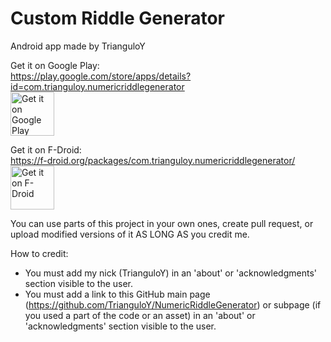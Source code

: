 # Custom Riddle Generator

Android app made by TrianguloY
     
Get it on Google Play:\
https://play.google.com/store/apps/details?id=com.trianguloy.numericriddlegenerator \
[<img src="https://play.google.com/intl/en_us/badges/images/generic/en-play-badge.png"
alt="Get it on Google Play"
height="70">](https://play.google.com/store/apps/details?id=com.trianguloy.numericriddlegenerator)

Get it on F-Droid:\
https://f-droid.org/packages/com.trianguloy.numericriddlegenerator/ \
[<img src="https://fdroid.gitlab.io/artwork/badge/get-it-on.png"
alt="Get it on F-Droid"
height="70">](https://f-droid.org/packages/com.trianguloy.numericriddlegenerator/)

You can use parts of this project in your own ones, create pull request, or upload modified versions of it AS LONG AS you credit me.

How to credit:
- You must add my nick (TrianguloY) in an 'about' or 'acknowledgments' section visible to the user.
- You must add a link to this GitHub main page (https://github.com/TrianguloY/NumericRiddleGenerator) or subpage (if you used a part of the code or an asset) in an 'about' or 'acknowledgments' section visible to the user.
